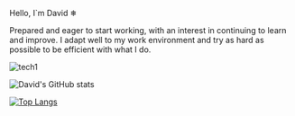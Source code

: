 Hello, I`m David ❄

Prepared and eager to start working, with an interest in continuing to learn and improve. 
I adapt well to my work environment and try as hard as possible to be efficient with what I do.

![tech1](https://user-images.githubusercontent.com/57682619/125846331-49721166-6ca2-4b95-9d08-a6980260ed09.gif)

![David's GitHub stats](https://github-readme-stats.vercel.app/api?username=daviidrf&show_icons=true&theme=radical)

[![Top Langs](https://github-readme-stats.vercel.app/api/top-langs/?username=anuraghazra&langs_count=4)](https://github.com/anuraghazra/github-readme-stats)

